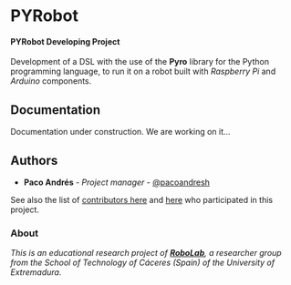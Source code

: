 # PYRobot
#### PYRobot Developing Project

Development of a DSL with the use of the **Pyro** library for the Python programming language, to run it on a robot built with _Raspberry Pi_ and _Arduino_ components.


## Documentation
Documentation under construction.
We are working on it...

<!-- Template for the Readme.me

## Getting Started

These instructions will get you a copy of the project up and running on your local machine for development and testing purposes. See deployment for notes on how to deploy the project on a live system.

### Prerequisites

What things you need to install the software and how to install them

* Raspberry Pi (any model)
* Raspbian OS or similar OS compatible
* ...


```
Give examples
```


### Installing

A step by step series of examples that tell you how to get a development env running

Say what the step will be

```
Give the example
```

And repeat

```
until finished
```

End with an example of getting some data out of the system or using it for a little demo



## Running the tests

Explain how to run the automated tests for this system

### Break down into end to end tests

Explain what these tests test and why

```
Give an example
```

### And coding style tests

Explain what these tests test and why

```
Give an example
```


## Deployment

Add additional notes about how to deploy this on a live system


## Built With

* Python 3.5
* Pyro 4
* Raspbian OS (version...
* ...


<!-- 
* [Dropwizard](http://www.dropwizard.io/1.0.2/docs/) - The web framework used
* [Maven](https://maven.apache.org/) - Dependency Management
* [ROME](https://rometools.github.io/rome/) - Used to generate RSS Feeds
 -->
 
 <!-- 
## Contributing

Please read [CONTRIBUTING.md](https://gist.github.com/PurpleBooth/b24679402957c63ec426) for details on our code of conduct, and the process for submitting pull requests to us.

## Versioning

We use [SemVer](http://semver.org/) for versioning. For the versions available, see the [tags on this repository](https://github.com/your/project/tags). 

## Authors

* **Billie Thompson** - *Initial work* - [PurpleBooth](https://github.com/PurpleBooth)

See also the list of [contributors](https://github.com/your/project/contributors) who participated in this project.

## License

This project is licensed under the MIT License - see the [LICENSE.md](LICENSE.md) file for details

## Acknowledgments

* Hat tip to anyone whose code was used
* Inspiration
* etc
 
 -->

## Authors

* **Paco Andrés** - *Project manager* - [@pacoandresh](https://github.com/pacoandresh)

See also the list of [contributors here](https://github.com/Pyro4Bot-RoboLab/Pyro4Bot/graphs/contributors) 
and [here](https://github.com/Pyro4Bot-RoboLab/Components/graphs/contributors) who participated in this project.


### About

_This is an educational research project of [**RoboLab**](https://robolab.unex.es/), a researcher group from the School of Technology of Cáceres (Spain) of the University of Extremadura._

